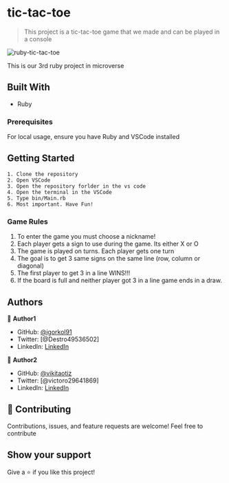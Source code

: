 # tic-tac-toe

> This project is a tic-tac-toe game that we made and can be played in a console

![ruby-tic-tac-toe](PNG)

This is our 3rd ruby project in microverse

## Built With

- Ruby

### Prerequisites

For local usage, ensure you have Ruby and VSCode installed

## Getting Started

    1. Clone the repository
    2. Open VSCode
    3. Open the repository forlder in the vs code
    4. Open the terminal in the VSCode
    5. Type bin/Main.rb
    6. Most important. Have Fun!

### Game Rules

  1. To enter the game you must choose a nickname!
  2. Each player gets a sign to use during the game. Its either X or O
  3. The game is played on turns. Each player gets one turn
  4. The goal is to get 3 same signs on the same line (row, column or diagonal)
  5. The first player to get 3 in a line WINS!!!
  6. If the board is full and neither player got 3 in a line game ends in a draw.

## Authors

:bust_in_silhouette: **Author1**

- GitHub: [@igorkol91](https://github.com/igorkol91)
- Twitter: [@Destro49536502]
- LinkedIn: [LinkedIn](https://linkedin.com/in/linkedinhandle)

:bust_in_silhouette: **Author2**

- GitHub: [@vikitaotiz](https://github.com/vikitaotiz)
- Twitter: [@victoro29641869]
- LinkedIn: [LinkedIn](https://linkedin.com/in/linkedinhandle)

## :handshake: Contributing

Contributions, issues, and feature requests are welcome!
Feel free to contribute

## Show your support

Give a ⭐️ if you like this project!
